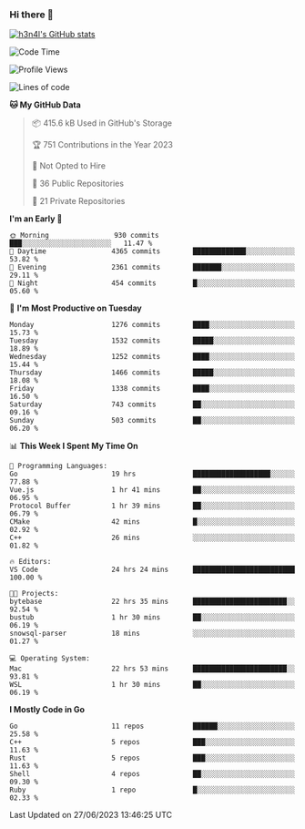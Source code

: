 ### Hi there 👋

[![h3n4l's GitHub stats](https://github-readme-stats.vercel.app/api?username=h3n4l&count_private=true&show_icons=true&theme=radical)](https://github.com/h3n4l/github-readme-stats)

<!--START_SECTION:waka-->
![Code Time](http://img.shields.io/badge/Code%20Time-1%2C355%20hrs%2036%20mins-blue)

![Profile Views](http://img.shields.io/badge/Profile%20Views-1-blue)

![Lines of code](https://img.shields.io/badge/From%20Hello%20World%20I%27ve%20Written-1.8%20million%20lines%20of%20code-blue)

**🐱 My GitHub Data** 

> 📦 415.6 kB Used in GitHub's Storage 
 > 
> 🏆 751 Contributions in the Year 2023
 > 
> 🚫 Not Opted to Hire
 > 
> 📜 36 Public Repositories 
 > 
> 🔑 21 Private Repositories 
 > 
**I'm an Early 🐤** 

```text
🌞 Morning                930 commits         ███░░░░░░░░░░░░░░░░░░░░░░   11.47 % 
🌆 Daytime                4365 commits        █████████████░░░░░░░░░░░░   53.82 % 
🌃 Evening                2361 commits        ███████░░░░░░░░░░░░░░░░░░   29.11 % 
🌙 Night                  454 commits         █░░░░░░░░░░░░░░░░░░░░░░░░   05.60 % 
```
📅 **I'm Most Productive on Tuesday** 

```text
Monday                   1276 commits        ████░░░░░░░░░░░░░░░░░░░░░   15.73 % 
Tuesday                  1532 commits        █████░░░░░░░░░░░░░░░░░░░░   18.89 % 
Wednesday                1252 commits        ████░░░░░░░░░░░░░░░░░░░░░   15.44 % 
Thursday                 1466 commits        █████░░░░░░░░░░░░░░░░░░░░   18.08 % 
Friday                   1338 commits        ████░░░░░░░░░░░░░░░░░░░░░   16.50 % 
Saturday                 743 commits         ██░░░░░░░░░░░░░░░░░░░░░░░   09.16 % 
Sunday                   503 commits         ██░░░░░░░░░░░░░░░░░░░░░░░   06.20 % 
```


📊 **This Week I Spent My Time On** 

```text
💬 Programming Languages: 
Go                       19 hrs              ███████████████████░░░░░░   77.88 % 
Vue.js                   1 hr 41 mins        ██░░░░░░░░░░░░░░░░░░░░░░░   06.95 % 
Protocol Buffer          1 hr 39 mins        ██░░░░░░░░░░░░░░░░░░░░░░░   06.79 % 
CMake                    42 mins             █░░░░░░░░░░░░░░░░░░░░░░░░   02.92 % 
C++                      26 mins             ░░░░░░░░░░░░░░░░░░░░░░░░░   01.82 % 

🔥 Editors: 
VS Code                  24 hrs 24 mins      █████████████████████████   100.00 % 

🐱‍💻 Projects: 
bytebase                 22 hrs 35 mins      ███████████████████████░░   92.54 % 
bustub                   1 hr 30 mins        ██░░░░░░░░░░░░░░░░░░░░░░░   06.19 % 
snowsql-parser           18 mins             ░░░░░░░░░░░░░░░░░░░░░░░░░   01.27 % 

💻 Operating System: 
Mac                      22 hrs 53 mins      ███████████████████████░░   93.81 % 
WSL                      1 hr 30 mins        ██░░░░░░░░░░░░░░░░░░░░░░░   06.19 % 
```

**I Mostly Code in Go** 

```text
Go                       11 repos            ██████░░░░░░░░░░░░░░░░░░░   25.58 % 
C++                      5 repos             ███░░░░░░░░░░░░░░░░░░░░░░   11.63 % 
Rust                     5 repos             ███░░░░░░░░░░░░░░░░░░░░░░   11.63 % 
Shell                    4 repos             ██░░░░░░░░░░░░░░░░░░░░░░░   09.30 % 
Ruby                     1 repo              █░░░░░░░░░░░░░░░░░░░░░░░░   02.33 % 
```




 Last Updated on 27/06/2023 13:46:25 UTC
<!--END_SECTION:waka-->

